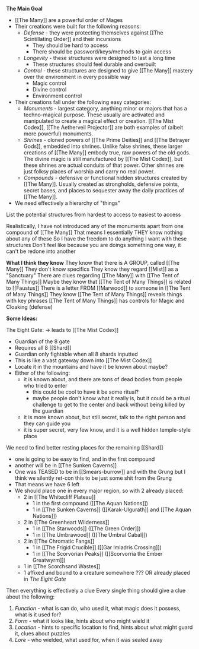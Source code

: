 
**The Main Goal**
- [[The Many]] are a powerful order of Mages
- Their creations were built for the following reasons:
	- *Defense* - they were protecting themselves against [[The Scintillating Order]] and their incursions 
		- They should be hard to access 
		- There should be password/keys/methods to gain access
	- *Longevity* - these structures were designed to last a long time
		- These structures should feel durable and overbuilt 
	- *Control* - these structures are designed to give [[The Many]] mastery over the environment in every possible way
		- Magic control
		- Divine control
		- Environment control
- Their creations fall under the following easy categories:
	- *Monuments* - largest category, anything minor or majors that has a techno-magical purpose. These usually are activated and manipulated to create a magical effect or creation. [[The Mist Codex]], [[The Aetherveil Projector]] are both examples of (albeit more powerful) monuments. 
	- *Shrines* - cloned powers of [[The Prime Deities]] and [[The Betrayer Gods]], embedded into shrines. Unlike false shrines, these larger creations of [[The Many]] embody true, raw powers of the old gods. The divine magic is still manufactured by [[The Mist Codex]], but these shrines are actual conduits of that power. Other shrines are just folksy places of worship and carry no real power.
	- *Compounds* - defensive or functional hidden structures created by [[The Many]]. Usually created as strongholds, defensive points, secret bases, and places to sequester away the daily practices of [[The Many]]. 
- We need effectively a hierarchy of "things" 

List the potential structures from hardest to access to easiest to access

Realistically, I have not introduced any of the monuments apart from one compound of [[The Many]]
That means I essentially THEY know nothing about any of these
So I have the freedom to do anything I want with these structures 
Don't feel like because you are doings something one way, it can't be redone into another

**What I think they know**
They know that there is A GROUP, called [[The Many]]
They don't know specifics
They know they regard [[Mist]] as a "Sanctuary"
There are clues regarding [[The Many]] with [[The Tent of Many Things]]
Maybe they know that [[The Tent of Many Things]] is related to [[Faustus]]
There is a letter FROM [[Marwood]] to someone in [[The Tent of Many Things]]
They know [[The Tent of Many Things]] reveals things with key phrases
[[The Tent of Many Things]] has controls for Magic and Cloaking (defense)

**Some Ideas:**

The Eight Gate: -> leads to [[The Mist Codex]]
- Guardian of the 8 gate
- Requires all 8 [[Shard]]
- Guardian only fightable when all 8 shards inputted
- This is like a vast gateway down into [[The Mist Codex]]
- Locate it in the mountains and have it be known about maybe?
- Either of the following:
	- it is known about, and there are tons of dead bodies from people who tried to enter
		- this could be cool to have it be some ritual?
		- maybe people don't know what it really is, but it could be a ritual challenge to get to the center and back without being killed by the guardian 
	- it is more known about, but still secret, talk to the right person and they can guide you
	- it is super secret, very few know, and it is a well hidden temple-style place

We need to find better resting places for the remaining [[Shard]]
- one is going to be easy to find, and in the first compound
- another will be in [[The Sunken Caverns]]
- One was TEASED to be in [[Smears-burrow]] and with the Grung but I think we silently ret-con this to be just some shit from the Grung
- That means we have 6 left
- We should place one in every major region, so with 2 already placed:
	- 2 in [[The Whitecliff Plateau]]
		- 1 in the first compound ([[The Aquan Nations]])
		- 1 in [[The Sunken Caverns]] ([[Karak-Ulgurath]] and [[The Aquan Nations]])
	- 2 in [[The Greenheart Wilderness]]
		- 1 in [[The Starwoods]] ([[The Green Order]])
		- 1 in [[The Umbrawood]] ([[The Umbral Cabal]])
	- 2 in [[The Chromatic Fangs]]
		- 1 in [[The Frigid Crucible]] ([[Gar Imladris Crossing]])
		- 1 in [[The Scorvorian Peaks]] ([[Scorvorria the Ember Greatwyrm]])
	- 1 in [[The Scorchsand Wastes]]
	- 1 affixed and bound to a creature somewhere ??? OR already placed in *The Eight Gate*

Then everything is effectively a clue
Every single thing should give a clue about the following:
1. *Function* - what is can do, who used it, what magic does it possess, what is it used for?
2. *Form* - what it looks like, hints about who might wield it
3. *Location* - hints to specific location to find, hints about what might guard it, clues about puzzles
4. *Lore* - who wielded, what used for, when it was sealed away

